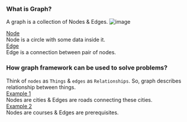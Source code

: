 ### What is Graph?
A graph is a collection of Nodes & Edges.
![image](https://github.com/user-attachments/assets/4b7376a5-4583-4f58-8fc8-0987f4e79c1a)

<ins>Node</ins></br>
Node is a circle with some data inside it.</br>
<ins>Edge</ins></br>
Edge is a connection between pair of nodes.
### How graph framework can be used to solve problems?
Think of `nodes` as `Things` & `edges` as `Relationships`. So, graph describes relationship between things.</br>
<ins>Example 1</ins></br>
Nodes are cities & Edges are roads connecting these cities.</br>
<ins>Example 2</ins></br>
Nodes are courses & Edges are prerequisites.</br>
